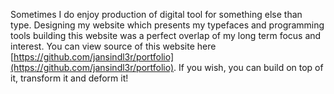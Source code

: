 Sometimes I do enjoy production of digital tool for something else than type. Designing my website which presents my typefaces and programming tools building this website was a perfect overlap of my long term focus and interest. You can view source of this website here [https://github.com/jansindl3r/portfolio](https://github.com/jansindl3r/portfolio). If you wish, you can build on top of it, transform it and deform it!